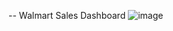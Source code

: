 -- Walmart Sales Dashboard
![image](https://github.com/boddeti21/EduBridge-Data-Analytics/assets/99160516/ba31179e-5c44-4333-8138-6443394669fe)



